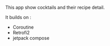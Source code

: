 This app show cocktails and their recipe detail. 

It builds on :
- Coroutine 
- Retrofi2
- jetpack compose
